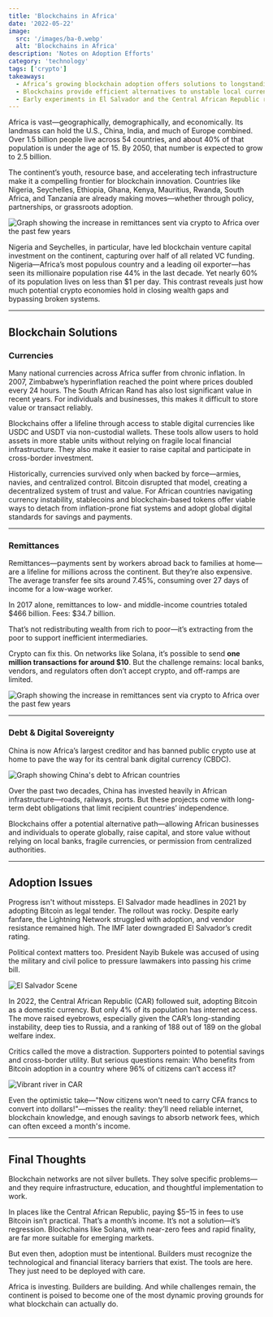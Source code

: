 ```yaml
---
title: 'Blockchains in Africa'
date: '2022-05-22'
image:
  src: '/images/ba-0.webp'
  alt: 'Blockchains in Africa'
description: 'Notes on Adoption Efforts'
category: 'technology'
tags: ['crypto']
takeaways:
  - Africa’s growing blockchain adoption offers solutions to longstanding economic challenges, with Nigeria and Seychelles leading on venture capital investment.
  - Blockchains provide efficient alternatives to unstable local currencies and high-fee remittance systems, potentially saving billions in lost value.
  - Early experiments in El Salvador and the Central African Republic reveal the importance of readiness, infrastructure, and governance in blockchain rollouts.
---
```


Africa is vast—geographically, demographically, and economically. Its landmass can hold the U.S., China, India, and much of Europe combined. Over 1.5 billion people live across 54 countries, and about 40% of that population is under the age of 15. By 2050, that number is expected to grow to 2.5 billion.

The continent’s youth, resource base, and accelerating tech infrastructure make it a compelling frontier for blockchain innovation. Countries like Nigeria, Seychelles, Ethiopia, Ghana, Kenya, Mauritius, Rwanda, South Africa, and Tanzania are already making moves—whether through policy, partnerships, or grassroots adoption.

![Graph showing the increase in remittances sent via crypto to Africa over the past few years](/images/ba-1.webp)

Nigeria and Seychelles, in particular, have led blockchain venture capital investment on the continent, capturing over half of all related VC funding. Nigeria—Africa’s most populous country and a leading oil exporter—has seen its millionaire population rise 44% in the last decade. Yet nearly 60% of its population lives on less than $1 per day. This contrast reveals just how much potential crypto economies hold in closing wealth gaps and bypassing broken systems.

---

## Blockchain Solutions

### Currencies

Many national currencies across Africa suffer from chronic inflation. In 2007, Zimbabwe’s hyperinflation reached the point where prices doubled every 24 hours. The South African Rand has also lost significant value in recent years. For individuals and businesses, this makes it difficult to store value or transact reliably.

Blockchains offer a lifeline through access to stable digital currencies like USDC and USDT via non-custodial wallets. These tools allow users to hold assets in more stable units without relying on fragile local financial infrastructure. They also make it easier to raise capital and participate in cross-border investment.

Historically, currencies survived only when backed by force—armies, navies, and centralized control. Bitcoin disrupted that model, creating a decentralized system of trust and value. For African countries navigating currency instability, stablecoins and blockchain-based tokens offer viable ways to detach from inflation-prone fiat systems and adopt global digital standards for savings and payments.

---

### Remittances

Remittances—payments sent by workers abroad back to families at home—are a lifeline for millions across the continent. But they’re also expensive. The average transfer fee sits around 7.45%, consuming over 27 days of income for a low-wage worker.

In 2017 alone, remittances to low- and middle-income countries totaled $466 billion. Fees: $34.7 billion.

That’s not redistributing wealth from rich to poor—it’s extracting from the poor to support inefficient intermediaries.

Crypto can fix this. On networks like Solana, it’s possible to send **one million transactions for around $10**. But the challenge remains: local banks, vendors, and regulators often don’t accept crypto, and off-ramps are limited.

![Graph showing the increase in remittances sent via crypto to Africa over the past few years](/images/ba-2.webp)

---

### Debt & Digital Sovereignty

China is now Africa’s largest creditor and has banned public crypto use at home to pave the way for its central bank digital currency (CBDC).

![Graph showing China's debt to African countries](/images/ba-3.webp)

Over the past two decades, China has invested heavily in African infrastructure—roads, railways, ports. But these projects come with long-term debt obligations that limit recipient countries’ independence.

Blockchains offer a potential alternative path—allowing African businesses and individuals to operate globally, raise capital, and store value without relying on local banks, fragile currencies, or permission from centralized authorities.

---

## Adoption Issues

Progress isn't without missteps. El Salvador made headlines in 2021 by adopting Bitcoin as legal tender. The rollout was rocky. Despite early fanfare, the Lightning Network struggled with adoption, and vendor resistance remained high. The IMF later downgraded El Salvador’s credit rating.

Political context matters too. President Nayib Bukele was accused of using the military and civil police to pressure lawmakers into passing his crime bill.

![El Salvador Scene](/images/ba-4.webp)

In 2022, the Central African Republic (CAR) followed suit, adopting Bitcoin as a domestic currency. But only 4% of its population has internet access. The move raised eyebrows, especially given the CAR’s long-standing instability, deep ties to Russia, and a ranking of 188 out of 189 on the global welfare index.

Critics called the move a distraction. Supporters pointed to potential savings and cross-border utility. But serious questions remain: Who benefits from Bitcoin adoption in a country where 96% of citizens can’t access it?

![Vibrant river in CAR](/images/ba-5.webp)

Even the optimistic take—"Now citizens won't need to carry CFA francs to convert into dollars!"—misses the reality: they’ll need reliable internet, blockchain knowledge, and enough savings to absorb network fees, which can often exceed a month's income.

---

## Final Thoughts

Blockchain networks are not silver bullets. They solve specific problems—and they require infrastructure, education, and thoughtful implementation to work.

In places like the Central African Republic, paying $5–15 in fees to use Bitcoin isn’t practical. That’s a month’s income. It’s not a solution—it’s regression. Blockchains like Solana, with near-zero fees and rapid finality, are far more suitable for emerging markets.

But even then, adoption must be intentional. Builders must recognize the technological and financial literacy barriers that exist. The tools are here. They just need to be deployed with care.

Africa is investing. Builders are building. And while challenges remain, the continent is poised to become one of the most dynamic proving grounds for what blockchain can actually do.
